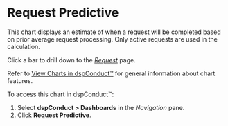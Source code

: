 # Request Predictive

This chart displays an estimate of when a request will be completed
based on prior average request processing. Only active requests are used
in the calculation.

Click a bar to drill down to the *[Request](Request.htm)* page.

Refer to [View Charts in dspConduct™](../Use_Cases/View_Charts.htm) for
general information about chart features.

To access this chart in dspConduct<span>™</span>:

1.  Select **dspConduct \> Dashboards** in the *Navigation* pane.
2.  Click <span style="font-weight: bold;">Request</span>
    **Predictive**.

